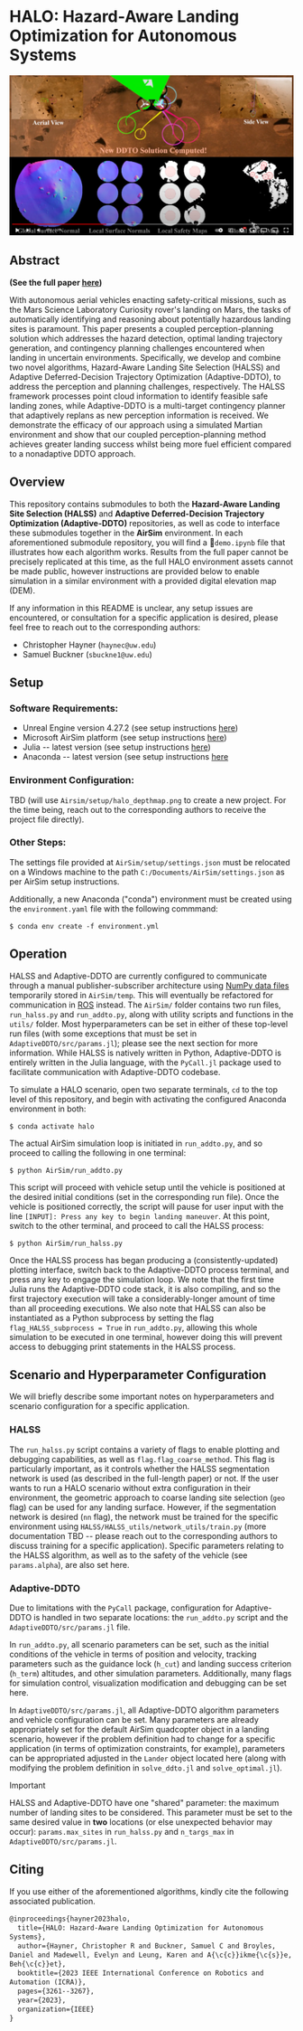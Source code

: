 # HALO: Hazard-Aware Landing Optimization for Autonomous Systems

[![HALO: Hazard Aware Landing Optimization for Autonomous Systems (ICRA 2023)](media/youtube_snapshot.png)](https://www.youtube.com/watch?v=KqCXGDTntDU&ab_channel=AutonomousControlLaboratory "HALO: Hazard Aware Landing Optimization for Autonomous Systems (ICRA 2023)")

## Abstract
**(See the full paper [here](https://ieeexplore.ieee.org/document/10160655))**

With autonomous aerial vehicles enacting safety-critical missions, such as the Mars Science Laboratory Curiosity rover's landing on Mars, the tasks of automatically identifying and reasoning about potentially hazardous landing sites is paramount. This paper presents a coupled perception-planning solution which addresses the hazard detection, optimal landing trajectory generation, and contingency planning challenges encountered when landing in uncertain environments. Specifically, we develop and combine two novel algorithms, Hazard-Aware Landing Site Selection (HALSS) and Adaptive Deferred-Decision Trajectory Optimization (Adaptive-DDTO), to address the perception and planning challenges, respectively. The HALSS framework processes point cloud information to identify feasible safe landing zones, while Adaptive-DDTO is a multi-target contingency planner that adaptively replans as new perception information is received. We demonstrate the efficacy of our approach using a simulated Martian environment and show that our coupled perception-planning method achieves greater landing success whilst being more fuel efficient compared to a nonadaptive DDTO approach.

## Overview
This repository contains submodules to both the **Hazard-Aware Landing Site Selection (HALSS)** and **Adaptive Deferred-Decision Trajectory Optimization (Adaptive-DDTO)** repositories, as well as code to interface these submodules together in the **AirSim** environment. In each aforementioned submodule repository, you will find a 📜`demo.ipynb` file that illustrates how each algorithm works. Results from the full paper cannot be precisely replicated at this time, as the full HALO environment assets cannot be made public, however instructions are provided below to enable simulation in a similar environment with a provided digital elevation map (DEM).

If any information in this README is unclear, any setup issues are encountered, or consultation for a specific application is desired, please feel free to reach out to the corresponding authors:
* Christopher Hayner (`haynec@uw.edu`)
* Samuel Buckner (`sbuckne1@uw.edu`)

## Setup

### Software Requirements:
* Unreal Engine version 4.27.2 (see setup instructions [here](https://www.unrealengine.com/en-US/free-download/game-development-engine?utm_source=GoogleSearch&utm_medium=Performance&utm_campaign=20121040491&utm_id=150460841753&utm_term=video%20game%20engines&utm_content=669868333880))
* Microsoft AirSim platform (see setup instructions [here](https://microsoft.github.io/AirSim/))
* Julia -- latest version (see setup instructions [here](https://julialang.org/downloads/))
* Anaconda -- latest version (see setup instructions [here](https://www.anaconda.com/](https://www.anaconda.com/download))

### Environment Configuration:
TBD (will use `Airsim/setup/halo_depthmap.png` to create a new project. For the time being, reach out to the corresponding authors to receive the project file directly).

### Other Steps:
The settings file provided at `AirSim/setup/settings.json` must be relocated on a Windows machine to the path `C:/Documents/AirSim/settings.json` as per AirSim setup instructions. 

Additionally, a new Anaconda ("conda") environment must be created using the `environment.yaml` file with the following commmand:
```
$ conda env create -f environment.yml
```

## Operation
HALSS and Adaptive-DDTO are currently configured to communicate through a manual publisher-subscriber architecture using [NumPy data files](https://numpy.org/devdocs/user/how-to-io.html) temporarily stored in `AirSim/temp`. This will eventually be refactored for communication in [ROS](https://www.ros.org/) instead. The `AirSim/` folder contains two run files, `run_halss.py` and `run_addto.py`, along with utility scripts and functions in the `utils/` folder. Most hyperparameters can be set in either of these top-level run files (with some exceptions that must be set in `AdaptiveDDTO/src/params.jl`); please see the next section for more information. While HALSS is natively written in Python, Adaptive-DDTO is entirely written in the Julia language, with the `PyCall.jl` package used to facilitate communication with Adaptive-DDTO codebase.

To simulate a HALO scenario, open two separate terminals, `cd` to the top level of this repository, and begin with activating the configured Anaconda environment in both:
```
$ conda activate halo
```

The actual AirSim simulation loop is initiated in `run_addto.py`, and so proceed to calling the following in one terminal:
```
$ python AirSim/run_addto.py
```

This script will proceed with vehicle setup until the vehicle is positioned at the desired initial conditions (set in the corresponding run file). Once the vehicle is positioned correctly, the script will pause for user input with the line `[INPUT]: Press any key to begin landing maneuver`. At this point, switch to the other terminal, and proceed to call the HALSS process:
```
$ python AirSim/run_halss.py
```

Once the HALSS process has began producing a (consistently-updated) plotting interface, switch back to the Adaptive-DDTO process terminal, and press any key to engage the simulation loop. We note that the first time Julia runs the Adaptive-DDTO code stack, it is also compiling, and so the first trajectory execution will take a considerably-longer amount of time than all proceeding executions. We also note that HALSS can also be instantiated as a Python subprocess by setting the flag `flag_HALSS_subprocess = True` in `run_addto.py`, allowing this whole simulation to be executed in one terminal, however doing this will prevent access to debugging print statements in the HALSS process.

## Scenario and Hyperparameter Configuration
We will briefly describe some important notes on hyperparameters and scenario configuration for a specific application.

### HALSS
The `run_halss.py` script contains a variety of flags to enable plotting and debugging capabilities, as well as `flag.flag_coarse_method`. This flag is particularly important, as it controls whether the HALSS segmentation network is used (as described in the full-length paper) or not. If the user wants to run a HALO scenario without extra configuration in their environment, the geometric approach to coarse landing site selection (`geo` flag) can be used for any landing surface. However, if the segmentation network is desired (`nn` flag), the network must be trained for the specific environment using `HALSS/HALSS_utils/network_utils/train.py` (more documentation TBD -- please reach out to the corresponding authors to discuss training for a specific application). Specific parameters relating to the HALSS algorithm, as well as to the safety of the vehicle (see `params.alpha`), are also set here.

### Adaptive-DDTO
Due to limitations with the `PyCall` package, configuration for Adaptive-DDTO is handled in two separate locations: the `run_addto.py` script and the `AdaptiveDDTO/src/params.jl` file.

In `run_addto.py`, all scenario parameters can be set, such as the initial conditions of the vehicle in terms of position and velocity, tracking parameters such as the guidance lock (`h_cut`) and landing success criterion (`h_term`) altitudes, and other simulation parameters. Additionally, many flags for simulation control, visualization modification and debugging can be set here.

In `AdaptiveDDTO/src/params.jl`, all Adaptive-DDTO algorithm parameters and vehicle configuration can be set. Many parameters are already appropriately set for the default AirSim quadcopter object in a landing scenario, however if the problem definition had to change for a specific application (in terms of optimization constraints, for example), parameters can be appropriated adjusted in the `Lander` object located here (along with modifying the problem definition in `solve_ddto.jl` and `solve_optimal.jl`).

> [!IMPORTANT]  
> HALSS and Adaptive-DDTO have one "shared" parameter: the maximum number of landing sites to be considered. This parameter must be set to the same desired value in **two** locations (or else unexpected behavior may occur): `params.max_sites` in `run_halss.py` and `n_targs_max` in `AdaptiveDDTO/src/params.jl`.

## Citing
If you use either of the aforementioned algorithms, kindly cite the following associated publication.
```
@inproceedings{hayner2023halo,
  title={HALO: Hazard-Aware Landing Optimization for Autonomous Systems},
  author={Hayner, Christopher R and Buckner, Samuel C and Broyles, Daniel and Madewell, Evelyn and Leung, Karen and A{\c{c}}ikme{\c{s}}e, Beh{\c{c}}et},
  booktitle={2023 IEEE International Conference on Robotics and Automation (ICRA)},
  pages={3261--3267},
  year={2023},
  organization={IEEE}
}
```
